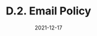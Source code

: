 ---
slug: /pages/v-policies-for-schools-abroad/other-program-policies/email-policy
date: 2021-12-17
title: D.2. Email Policy
---